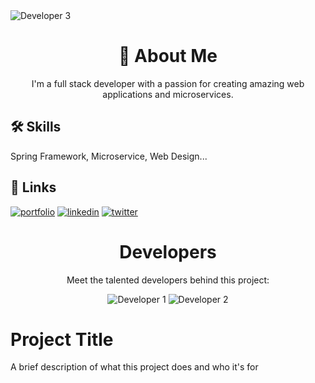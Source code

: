   <img style="margin-button: 100" src="https://www.istad.co/resources/img/CSTAD_120.png" alt="Developer 3">
<h1 align="center">🚀 About Me</h1>
<p align="center">I'm a full stack developer with a passion for creating amazing web applications and microservices.</p>

## 🛠 Skills

Spring Framework, Microservice, Web Design...


## 🔗 Links
[![portfolio](https://img.shields.io/badge/my_portfolio-000?style=for-the-badge&logo=ko-fi&logoColor=white)](https://katherineoelsner.com/)
[![linkedin](https://img.shields.io/badge/linkedin-0A66C2?style=for-the-badge&logo=linkedin&logoColor=white)](https://www.linkedin.com/)
[![twitter](https://img.shields.io/badge/twitter-1DA1F2?style=for-the-badge&logo=twitter&logoColor=white)](https://twitter.com/hai172212)

<h1 align="center">Developers</h1>
<p align="center">Meet the talented developers behind this project:</p>

<div align="center">
  <img src="https://avatars.githubusercontent.com/u/149658074?s=200&v=4" alt="Developer 1">
  <img src="https://surveybox.istad.co/surveybox-logo.png" alt="Developer 2">
</div>

# Project Title

A brief description of what this project does and who it's for

